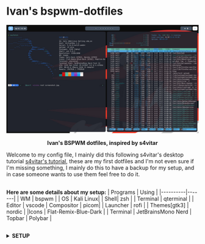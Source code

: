 # Ivan's bspwm-dotfiles

<!-- Screenshot -->
![alttext](/assets/initial.jpg)

<p align="center">
  <b> Ivan's BSPWM dotfiles, inspired by s4vitar </b>
</p>

Welcome to my config file, I mainly did this following s4vitar's desktop tutorial [s4vitar's tutorial](https://www.youtube.com/watch?v=mHLwfI1nHHY), these are my first dotfiles and I'm not even sure if I'm missing something, I mainly do this to have a backup for my setup, and in case someone wants to use them feel free to do it.

##

**Here are some details about my setup:**
| Programs | Using |
|----------|-------|
| WM | bspwm |
| OS | Kali Linux|
| Shell| zsh |
| Terminal | qterminal |
| Editor | vscode
| Compositor | picom|
| Launcher | rofi |
| Themes[gtk3] | nordic |
|Icons | Flat-Remix-Blue-Dark |
| Terminal | JetBrainsMono Nerd
| Topbar | Polybar |

##
<details>
<summary><strong>SETUP</strong></summary>

  > Take a look at S4vi's [pastebin](https://pastebin.com/EEX1Dsuq)

  1. Install dependencies
     + Dependencies
     + **Kali Linux** (Did this in Kali but should work in all debian based)

     ```shell
     apt install build-essential git vim xcb libxcb-util0-dev libxcb-ewmh-dev libxcb-randr0-dev libxcb-icccm4-dev libxcb-keysyms1-dev libxcb-xinerama0-dev libasound2-dev libxcb-xtest0-dev libxcb-shape0-dev
     ```

  2. Install BSPWM and SXHKD
     ```shell
     git clone https://github.com/baskerville/bspwm.git
     git clone <https://github.com/baskerville/sxhkd.git>
     cd bspwm/
     make
     sudo make install
     cd ../sxhkd/
     make
     sudo make install

     sudo apt install bspwm
     ```
  3. Install Polybar
     + Dependencies
      ```shell
      sudo apt install cmake cmake-data pkg-config python3-sphinx libcairo2-dev libxcb1-dev libxcb-util0-dev libxcb-randr0-dev libxcb-composite0-dev python3-xcbgen xcb-proto libxcb-image0-dev libxcb-ewmh-dev libxcb-icccm4-dev libxcb-xkb-dev libxcb-xrm-dev libxcb-cursor-dev libasound2-dev libpulse-dev libjsoncpp-dev libmpdclient-dev libcurl4-openssl-dev libnl-genl-3-dev
      ```

     + Installation
     ``` shell
     git clone --recursive https://github.com/polybar/polybar
     cd polybar/
     mkdir build
     cd build/
     cmake ..
     make -j$(nproc)
     sudo make install
     ```

  4. Install Picom
      + Dependencies
      ```shell
      sudo apt install meson libxext-dev libxcb1-dev libxcb-damage0-dev libxcb-xfixes0-dev libxcb-shape0-dev libxcb-render-util0-dev libxcb-render0-dev libxcb-randr0-dev libxcb-composite0-dev libxcb-image0-dev libxcb-present-dev libxcb-xinerama0-dev libpixman-1-dev libdbus-1-dev libconfig-dev libgl1-mesa-dev libpcre2-dev libevdev-dev uthash-dev libev-dev libx11-xcb-dev libxcb-glx0-dev
      ```
      + Installation
      ```shell
      git clone https://github.com/ibhagwan/picom.git
      cd picom/
      git submodule update --init --recursive
      meson --buildtype=release . build
      ninja -C build
      sudo ninja -C build install
      ```
  5. Install Rofi
      ```shell
      sudo apt install rofi
      ```
  6. Other requirements
      + lsd
      + batcat
      + htop
      + nvim

</details>
